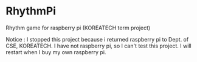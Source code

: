 # RhythmPi
Rhythm game for raspberry pi (KOREATECH term project)

Notice : I stopped this project because i returned raspberry pi to Dept. of CSE, KOREATECH. I have not raspberry pi, so I can't test this project. I will restart when I buy my own raspberry pi.
